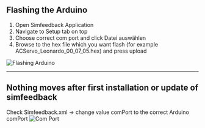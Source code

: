 ## Flashing the Arduino 
1. Open Simfeedback Application 
2. Navigate to Setup tab on top
3. Choose correct com port and click Datei auswählen
4. Browse to the hex file which you want flash (for example ACServo_Leonardo_00_07_05.hex) and press upload

![Flashing Arduino](https://github.com/SimFeedback/SimFeedback-AC-Servo/blob/master/Docs/Flashard.png)

***

## Nothing moves after first installation or update of simfeedback 
Check Simfeedback.xml -> change value comPort to the correct Arduino comPort
![Com Port](https://github.com/SimFeedback/SimFeedback-AC-Servo/blob/master/Docs/Comport.png)


